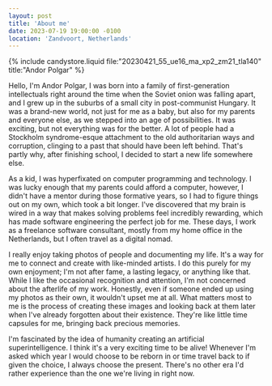 ```yaml
---
layout: post
title: 'About me'
date: 2023-07-19 19:00:00 -0100
location: 'Zandvoort, Netherlands'
---
```


{% include candystore.liquid file:"20230421_55_ue16_ma_xp2_zm21_tla140" title:"Andor Polgar" %}

Hello, I'm Andor Polgar, I was born into a family of first-generation intellectuals right around the time when the Soviet onion was falling apart, and I grew up in the suburbs of a small city in post-communist Hungary. It was a brand-new world, not just for me as a baby, but also for my parents and everyone else, as we stepped into an age of possibilities. It was exciting, but not everything was for the better. A lot of people had a Stockholm syndrome-esque attachment to the old authoritarian ways and corruption, clinging to a past that should have been left behind. That's partly why, after finishing school, I decided to start a new life somewhere else.

As a kid, I was hyperfixated on computer programming and technology. I was lucky enough that my parents could afford a computer, however, I didn't have a mentor during those formative years, so I had to figure things out on my own, which took a bit longer. I've discovered that my brain is wired in a way that makes solving problems feel incredibly rewarding, which has made software engineering the perfect job for me. These days, I work as a freelance software consultant, mostly from my home office in the Netherlands, but I often travel as a digital nomad.

I really enjoy taking photos of people and documenting my life. It's a way for me to connect and create with like-minded artists. I do this purely for my own enjoyment; I'm not after fame, a lasting legacy, or anything like that. While I like the occasional recognition and attention, I'm not concerned about the afterlife of my work. Honestly, even if someone ended up using my photos as their own, it wouldn't upset me at all. What matters most to me is the process of creating these images and looking back at them later when I've already forgotten about their existence. They're like little time capsules for me, bringing back precious memories.

I'm fascinated by the idea of humanity creating an artificial superintelligence. I think it's a very exciting time to be alive! Whenever I'm asked which year I would choose to be reborn in or time travel back to if given the choice, I always choose the present. There's no other era I'd rather experience than the one we're living in right now.